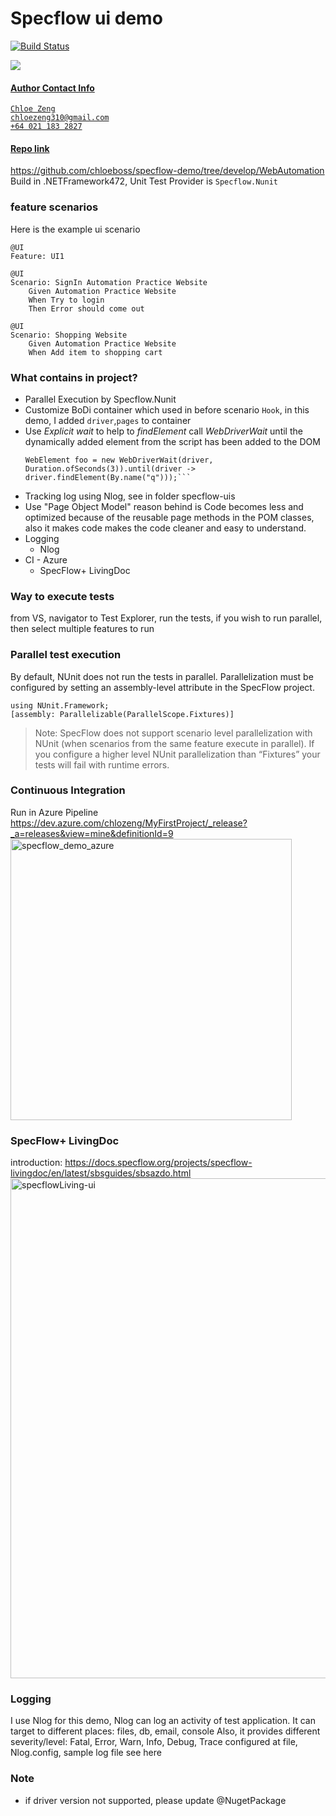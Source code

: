 # Specflow ui demo

[![Build Status](https://dev.azure.com/chlozeng/MyFirstProject/_apis/build/status/chloeboss.specflow-demo?branchName=master)](https://dev.azure.com/chlozeng/MyFirstProject/_build/latest?definitionId=10&branchName=master)

<a href="https://dev.azure.com/chlozeng/MyFirstProject/_dashboards/dashboard/0b27603f-ca0a-4ddd-a108-85bae3788ac8"><img src="https://vsrm.dev.azure.com/chlozeng/_apis/public/Release/badge/d03ef986-5372-4396-a097-e68e1d803625/15/15"/>

#### Author Contact Info
```
Chloe Zeng
chloezeng310@gmail.com
+64 021 183 2827
```

#### Repo link
https://github.com/chloeboss/specflow-demo/tree/develop/WebAutomation \
Build in .NETFramework472, Unit Test Provider is `Specflow.Nunit`

### feature scenarios
Here is the example ui scenario
```Gherkin 
@UI
Feature: UI1

@UI	
Scenario: SignIn Automation Practice Website
	Given Automation Practice Website
	When Try to login
	Then Error should come out

@UI
Scenario: Shopping Website
	Given Automation Practice Website
	When Add item to shopping cart
```


### What contains in project?
* Parallel Execution by Specflow.Nunit
* Customize BoDi container which used in before scenario `Hook`, in this demo, I added `driver`,`pages` to container
* Use _Explicit wait_ to help to _findElement_ call _WebDriverWait_ until the dynamically added element from the script has been added to the DOM
  ```
  WebElement foo = new WebDriverWait(driver, Duration.ofSeconds(3)).until(driver -> driver.findElement(By.name("q")));```
* Tracking log using Nlog, see in folder specflow-uis
* Use "Page Object Model" reason behind is Code becomes less and optimized because of the reusable page methods in the POM classes, also it makes code makes the code cleaner and easy to understand.
* Logging
  * Nlog
* CI - Azure
  * SpecFlow+ LivingDoc
  
### Way to execute tests
from VS, navigator to Test Explorer, run the tests, if you wish to run parallel, then select multiple features to run

### Parallel test execution
By default, NUnit does not run the tests in parallel. Parallelization must be configured by setting an assembly-level attribute in the SpecFlow project.
```
using NUnit.Framework;
[assembly: Parallelizable(ParallelScope.Fixtures)]
```
>Note: SpecFlow does not support scenario level parallelization with NUnit (when scenarios from the same feature execute in parallel). If you configure a higher level NUnit parallelization than “Fixtures” your tests will fail with runtime errors.

### Continuous Integration
Run in Azure Pipeline
https://dev.azure.com/chlozeng/MyFirstProject/_release?_a=releases&view=mine&definitionId=9
<img src="images/specflow_demo_azure.png" alt="specflow_demo_azure" width="450"/>


### SpecFlow+ LivingDoc
introduction: https://docs.specflow.org/projects/specflow-livingdoc/en/latest/sbsguides/sbsazdo.html
<img src="images/specflowLiving-ui.png" alt="specflowLiving-ui" width="800"/>

### Logging
I use Nlog for this demo, Nlog can log an activity of test application. It can target to different places: files, db, email, console
Also, it provides different severity/level: Fatal, Error, Warn, Info, Debug, Trace
configured at file, Nlog.config, sample log file see here


### Note
* if driver version not supported, please update @NugetPackage

